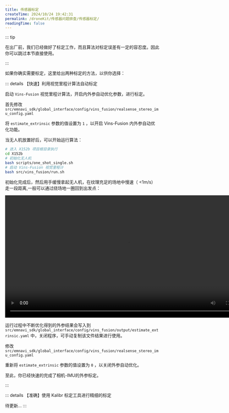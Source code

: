 ```yaml
---
title: 传感器标定
createTime: 2024/10/24 19:42:31
permalink: /droneKit/传感器问题排查/传感器标定/
readingTime: false
---
```


::: tip

在出厂前，我们已经做好了标定工作，而且算法对标定误差有一定的容忍度。因此你可以跳过本节直接使用。

:::

如果你确实需要标定，这里给出两种标定的方法，以供你选择：

::: details <Icon name="noto:high-voltage" color="currentColor" size="2em" />【快速】利用视觉里程计算法自动标定

启动 `Vins-Fusion` 视觉里程计算法，开启内外参自动优化参数，进行标定。

首先修改 `src/emnavi_sdk/global_interface/config/vins_fusion/realsense_stereo_imu_config.yaml`

将 `estimate_extrinsic` 参数的值设置为 `1` ，以开启 Vins-Fusion 内外参自动优化功能。

当无人机放置好后，可以开始运行算法：

```bash
# 进入 X152b 项目根目录执行
cd X152b
# 初始化无人机
bash scripts/one_shot_single.sh
# 启动 Vins-Fusion 视觉里程计
bash src/vins_fusion/run.sh
```

初始化完成后，然后用手缓慢拿起无人机，在纹理充足的场地中慢速（ <1m/s）走一段距离,一般可以通过绕场地一圈回到出发点：

<div>
<video width="800" controls>
    <source src="https://emnavi-doc-img.oss-cn-beijing.aliyuncs.com/emnavi_video/intro/vins_fast_calibration_demo.mp4" type="video/mp4" />
    您的浏览器不支持 video 标签。
</video>
</div>

运行过程中不断优化得到的外参结果会写入到 `src/emnavi_sdk/global_interface/config/vins_fusion/output/estimate_extrinsic.yaml` 中，关闭程序，可手动复制该文件结果进行使用。

修改 `src/emnavi_sdk/global_interface/config/vins_fusion/realsense_stereo_imu_config.yaml`

重新将 `estimate_extrinsic` 参数的值设置为 `0` ，以关闭外参自动优化。

至此，你已经快速的完成了相机-IMU的外参标定。

:::

::: details <Icon name="noto:bullseye" color="currentColor" size="2em" /> 【准确】使用 Kalibr 标定工具进行精细的标定

<!-- TODO(Derkai): 需要重新整理Kalibr流程 -->
待更新...
:::

